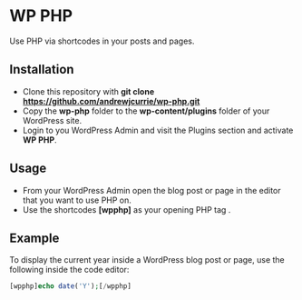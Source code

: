 # WP PHP
Use PHP via shortcodes in your posts and pages.

## Installation

* Clone this repository with **git clone https://github.com/andrewjcurrie/wp-php.git**
* Copy the **wp-php** folder to the **wp-content/plugins** folder of your WordPress site.
* Login to you WordPress Admin and visit the Plugins section and activate **WP PHP**.

## Usage

* From your WordPress Admin open the blog post or page in the editor that you want to use PHP on.
* Use the shortcodes **[wpphp]** as your opening PHP tag **<?php** and use the shortcode **[/wpphp] as your closing PHP tag **?>**.

## Example
To display the current year inside a WordPress blog post or page, use the following inside the code editor:
```php
[wpphp]echo date('Y');[/wpphp]
```
